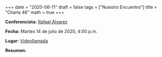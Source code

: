 +++
date      = "2020-06-11"
draft     = false
tags      = ["Nuestro Encuentro"]
title     = "Charla 46"
math      = true
+++

**Conferencista:** [Rafael Álvarez](https://matematicas.netlify.app/authors/alvarez-r/)

**Fecha:** Martes 14 de julio de 2020, 4:00 p.m.

**Lugar:** [Videollamada](https://meet.google.com/izy-pzig-pbf)

**Resumen**: 




